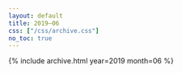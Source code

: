 ```yaml
---
layout: default
title: 2019–06
css: ["/css/archive.css"]
no_toc: true
---
```


{% include archive.html year=2019 month=06 %}
